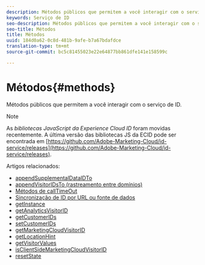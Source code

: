 ```yaml
---
description: Métodos públicos que permitem a você interagir com o serviço de ID.
keywords: Serviço de ID
seo-description: Métodos públicos que permitem a você interagir com o serviço de ID.
seo-title: Métodos
title: Métodos
uuid: 184d0a62-0c8d-481b-9afe-b7a67bdafdce
translation-type: tm+mt
source-git-commit: bc5c81455023e22e64877bb861dfe141e158599c

---
```



# Métodos{#methods}

Métodos públicos que permitem a você interagir com o serviço de ID.

>[!NOTE]
>
>As *bibliotecas JavaScript da Experience Cloud ID* foram movidas recentemente. A última versão das bibliotecas JS da ECID pode ser encontrada em [https://github.com/Adobe-Marketing-Cloud/id-service/releases](https://github.com/Adobe-Marketing-Cloud/id-service/releases).

Artigos relacionados:

+ [appendSupplementalDataIDTo](appendsupplementaldataidto.md)
+ [appendVisitorIDsTo (rastreamento entre domínios)](appendvisitorid.md)
+ [Métodos de callTimeOut](timeout-functions.md)
+ [Sincronização de ID por URL ou fonte de dados](idsync.md)
+ [getInstance](getinstance.md)
+ [getAnalyticsVisitorID](getanalyticsvisitorid.md)
+ [getCustomerIDs](getcustomerids.md)
+ [setCustomerIDs](setcustomerids.md)
+ [getMarketingCloudVisitorID](getmcvid.md)
+ [getLocationHint](getlocationhint.md)
+ [getVisitorValues](getvisitorvalues.md)
+ [isClientSideMarketingCloudVisitorID](client-side-id.md)
+ [resetState](resetstate.md)

